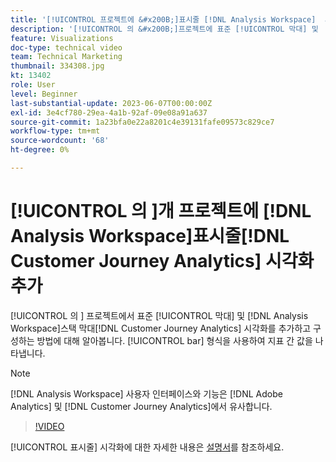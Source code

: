 ```yaml
---
title: '[!UICONTROL 프로젝트에 &#x200B;]표시줄 [!DNL Analysis Workspace]  시각화 추가'
description: '[!UICONTROL 의 &#x200B;]프로젝트에 표준 [!UICONTROL 막대] 및  [!DNL Analysis Workspace] 스택 막대 [!DNL Customer Journey Analytics] 시각화를 추가하고 구성하는 방법에 대해 알아봅니다.'
feature: Visualizations
doc-type: technical video
team: Technical Marketing
thumbnail: 334308.jpg
kt: 13402
role: User
level: Beginner
last-substantial-update: 2023-06-07T00:00:00Z
exl-id: 3e4cf780-29ea-4a1b-92af-09e08a91a637
source-git-commit: 1a23bfa0e22a8201c4e39131fafe09573c829ce7
workflow-type: tm+mt
source-wordcount: '68'
ht-degree: 0%

---
```


# [!UICONTROL 의 &#x200B;]개 프로젝트에 [!DNL Analysis Workspace]표시줄[!DNL Customer Journey Analytics] 시각화 추가

[!UICONTROL 의 &#x200B;] 프로젝트에서 표준 [!UICONTROL 막대] 및 [!DNL Analysis Workspace]스택 막대[!DNL Customer Journey Analytics] 시각화를 추가하고 구성하는 방법에 대해 알아봅니다. [!UICONTROL bar] 형식을 사용하여 지표 간 값을 나타냅니다.

>[!NOTE]
>
>[!DNL Analysis Workspace] 사용자 인터페이스와 기능은 [!DNL Adobe Analytics] 및 [!DNL Customer Journey Analytics]에서 유사합니다.

>[!VIDEO](https://video.tv.adobe.com/v/334308/?quality=12&learn=on)

[!UICONTROL 표시줄] 시각화에 대한 자세한 내용은 [설명서](https://experienceleague.adobe.com/docs/analytics-platform/using/cja-workspace/visualizations/bar.html?lang=ko)를 참조하세요.
